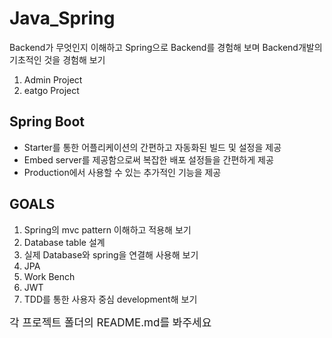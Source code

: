 # Java_Spring
Backend가 무엇인지 이해하고 Spring으로 Backend를  경험해 보며 Backend개발의 기초적인 것을 경험해 보기 
1. Admin Project
1. eatgo Project

## Spring Boot
- Starter를 통한 어플리케이션의 간편하고 자동화된 빌드 및 설정을 제공
- Embed server를 제공함으로써 복잡한 배포 설정들을 간편하게 제공 
- Production에서 사용할 수 있는 추가적인 기능을 제공 

## GOALS
1. Spring의 mvc pattern 이해하고 적용해 보기 
1. Database table 설계  
1. 실제 Database와 spring을 연결해 사용해 보기 
1. JPA  
1. Work Bench 
1. JWT 
1. TDD를 통한 사용자 중심 development해 보기

<div style="font-size:17px">각 프로젝트 폴더의 README.md를 봐주세요</div>
